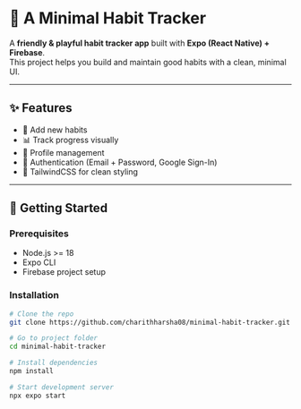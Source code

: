 # 🌱 A Minimal Habit Tracker

A **friendly & playful habit tracker app** built with **Expo (React Native) + Firebase**.  
This project helps you build and maintain good habits with a clean, minimal UI.

---

## ✨ Features
- 📌 Add new habits
- 📊 Track progress visually
- 👤 Profile management
- 🔑 Authentication (Email + Password, Google Sign-In)
- 🎨 TailwindCSS for clean styling

---

## 🚀 Getting Started

### Prerequisites
- Node.js >= 18
- Expo CLI
- Firebase project setup

### Installation
```bash
# Clone the repo
git clone https://github.com/charithharsha08/minimal-habit-tracker.git

# Go to project folder
cd minimal-habit-tracker

# Install dependencies
npm install

# Start development server
npx expo start
